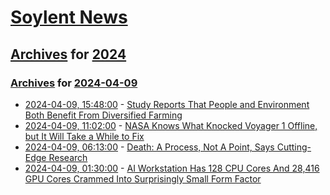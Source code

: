# [Soylent News](../../../README.md)

## [Archives](../../index.md) for [2024](../index.md)

### [Archives](../../index.md) for [2024-04-09](index.md)

* [2024-04-09, 15:48:00](https://soylentnews.org/article.pl?sid=24/04/08/0128230&from=rss) - [Study Reports That People and Environment Both Benefit From Diversified Farming](https://soylentnews.org/article.pl?sid=24/04/08/0128230&from=rss)
* [2024-04-09, 11:02:00](https://soylentnews.org/article.pl?sid=24/04/08/0113259&from=rss) - [NASA Knows What Knocked Voyager 1 Offline, but It Will Take a While to Fix](https://soylentnews.org/article.pl?sid=24/04/08/0113259&from=rss)
* [2024-04-09, 06:13:00](https://soylentnews.org/article.pl?sid=24/04/08/0045251&from=rss) - [Death: A Process, Not A Point, Says Cutting-Edge Research](https://soylentnews.org/article.pl?sid=24/04/08/0045251&from=rss)
* [2024-04-09, 01:30:00](https://soylentnews.org/article.pl?sid=24/04/07/1639225&from=rss) - [AI Workstation Has 128 CPU Cores And 28,416 GPU Cores Crammed Into Surprisingly Small Form Factor ](https://soylentnews.org/article.pl?sid=24/04/07/1639225&from=rss)
